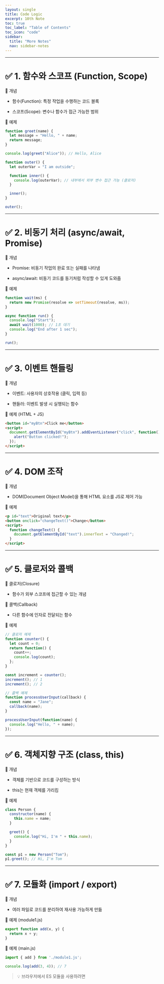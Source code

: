```yaml
---
layout: single
title: Code Logic
excerpt: 10th Note
toc: true
toc_label: "Table of Contents"
toc_icon: "code"
sidebar:
  title: "More Notes"
  nav: sidebar-notes
---
```


---
# ✅ 1. 함수와 스코프 (Function, Scope)
🧠 개념
- 함수(Function): 특정 작업을 수행하는 코드 블록

- 스코프(Scope): 변수나 함수가 접근 가능한 범위

🧪 예제
```javascript
function greet(name) {
  let message = "Hello, " + name;
  return message;
}

console.log(greet("Alice")); // Hello, Alice
```

```javascript
function outer() {
  let outerVar = "I am outside";

  function inner() {
    console.log(outerVar); // 내부에서 외부 변수 접근 가능 (클로저)
  }

  inner();
}

outer();
```

---
# ✅ 2. 비동기 처리 (async/await, Promise)
🧠 개념
- Promise: 비동기 작업의 완료 또는 실패를 나타냄

- async/await: 비동기 코드를 동기처럼 작성할 수 있게 도와줌

🧪 예제
```javascript
function wait(ms) {
  return new Promise(resolve => setTimeout(resolve, ms));
}

async function run() {
  console.log("Start");
  await wait(1000); // 1초 대기
  console.log("End after 1 sec");
}

run();
```

---
# ✅ 3. 이벤트 핸들링
🧠 개념
- 이벤트: 사용자의 상호작용 (클릭, 입력 등)

- 핸들러: 이벤트 발생 시 실행되는 함수

🧪 예제 (HTML + JS)
```html
<button id="myBtn">Click me</button>
<script>
  document.getElementById("myBtn").addEventListener("click", function() {
    alert("Button clicked!");
  });
</script>
```

---
# ✅ 4. DOM 조작
🧠 개념
- DOM(Document Object Model)을 통해 HTML 요소를 JS로 제어 가능

🧪 예제
```html
<p id="text">Original text</p>
<button onclick="changeText()">Change</button>
<script>
  function changeText() {
    document.getElementById("text").innerText = "Changed!";
  }
</script>
```

---
# ✅ 5. 클로저와 콜백
🧠 클로저(Closure)
- 함수가 외부 스코프에 접근할 수 있는 개념

🧠 콜백(Callback)
- 다른 함수에 인자로 전달되는 함수

🧪 예제
```javascript
// 클로저 예제
function counter() {
  let count = 0;
  return function() {
    count++;
    console.log(count);
  };
}

const increment = counter();
increment(); // 1
increment(); // 2

// 콜백 예제
function processUserInput(callback) {
  const name = "Jane";
  callback(name);
}

processUserInput(function(name) {
  console.log("Hello, " + name);
});
```

---
# ✅ 6. 객체지향 구조 (class, this)
🧠 개념
- 객체를 기반으로 코드를 구성하는 방식

- this는 현재 객체를 가리킴

🧪 예제
```javascript
class Person {
  constructor(name) {
    this.name = name;
  }

  greet() {
    console.log("Hi, I'm " + this.name);
  }
}

const p1 = new Person("Tom");
p1.greet(); // Hi, I'm Tom
```

---
# ✅ 7. 모듈화 (import / export)
🧠 개념
- 여러 파일로 코드를 분리하여 재사용 가능하게 만듦

🧪 예제 (module1.js)
```javascript
export function add(x, y) {
  return x + y;
}
```

🧪 예제 (main.js)
```javascript
import { add } from './module1.js';

console.log(add(3, 4)); // 7
```
> 💡 브라우저에서 ES 모듈을 사용하려면 <script type="module"> 필요

---
# ✅ 8. 프론트엔드 vs 백엔드 (Node.js)
🧠 개념
- 프론트엔드: 브라우저에서 사용자와 상호작용하는 JS

- 백엔드 (Node.js): 서버에서 실행되는 JS (파일 처리, DB 연결 등)

🧪 Node.js 예제 (서버 만들기)
```javascript
const http = require('http');

const server = http.createServer((req, res) => {
  res.end('Hello from Node.js server!');
});

server.listen(3000, () => {
  console.log('Server running on http://localhost:3000');
});
```

---
